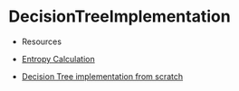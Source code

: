 # DecisionTreeImplementation

* Resources

* [Entropy Calculation](https://medium.com/@rishabhjain_22692/decision-trees-it-begins-here-93ff54ef134)
* [Decision Tree implementation from scratch](https://medium.com/@rakendd/decision-tree-from-scratch-9e23bcfb4928)